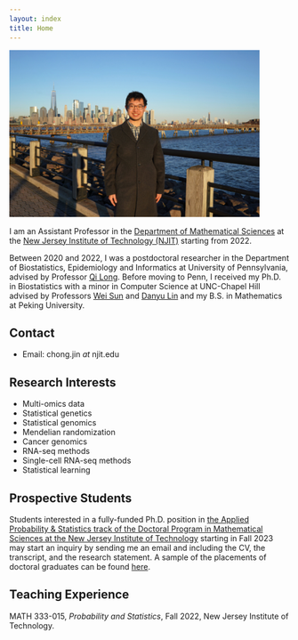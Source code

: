 ```yaml
---
layout: index
title: Home
---
```


<img src="/assets/Chong_Jin_NJ_2022.jpg" width="450" height="300">

I am an Assistant Professor in the [Department of Mathematical Sciences](https://math.njit.edu/) at the [New Jersey Institute of Technology (NJIT)](https://www.njit.edu/) starting from 2022.

Between 2020 and 2022, I was a postdoctoral researcher in the Department of Biostatistics, Epidemiology and Informatics at University of Pennsylvania, advised by Professor [Qi Long](https://www.med.upenn.edu/long-lab/). Before moving to Penn, I received my Ph.D. in Biostatistics with a minor in Computer Science at UNC-Chapel Hill advised by Professors [Wei Sun](https://research.fredhutch.org/sun/en.html) and [Danyu Lin](https://dlin.web.unc.edu/) and my B.S. in Mathematics at Peking University.

## Contact

- Email: chong.jin *at* njit.edu

## Research Interests

- Multi-omics data
- Statistical genetics
- Statistical genomics
- Mendelian randomization
- Cancer genomics
- RNA-seq methods
- Single-cell RNA-seq methods
- Statistical learning

## Prospective Students

Students interested in a fully-funded Ph.D. position in [the Applied Probability & Statistics track of the Doctoral Program in Mathematical Sciences at the New Jersey Institute of Technology](https://web.njit.edu/~matveev/NJIT_DMS_PhD_flyer.pdf) starting in Fall 2023 may start an inquiry by sending me an email and including the CV, the transcript, and the research statement. A sample of the placements of doctoral graduates can be found [here](https://math.njit.edu/phd-alumni).

## Teaching Experience

MATH 333-015, *Probability and Statistics*, Fall 2022, New Jersey Institute of Technology.
